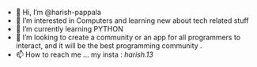 - 👋 Hi, I’m @harish-pappala
- 👀 I’m interested in Computers and learning new about tech related stuff
- 🌱 I’m currently learning PYTHON
- 💞️ I’m looking to create a community or an app for all programmers to interact, and it will be the best programming community .
- 📫 How to reach me ... my insta : _harish.13_

<!---
harish-pappala/harish-pappala is a ✨ special ✨ repository because its `README.md` (this file) appears on your GitHub profile.
You can click the Preview link to take a look at your changes.
--->
